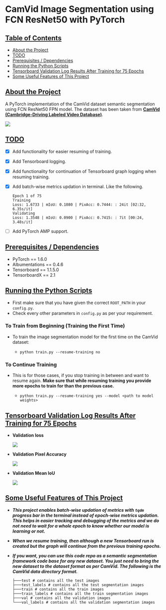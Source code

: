 # CamVid Image Segmentation using FCN ResNet50 with PyTorch



## <u>Table of Contents</u>

* [About the Project](#About-the-Project)
* [TODO](#TODO)
* [Prerequisites / Dependencies](#Prerequisites-/-Dependencies)
* [Running the Python Scripts](#Running-the-Python-Scripts)
* [Tensorboard Validation Log Results After Training for 75 Epochs](#Tensorboard-Validation-Log-Results-After-Training-for-75-Epochs)
* [Some Useful Features of This Project](#Some-Useful-Features-of-This-Project)



## <u>About the Project</u>

A PyTorch implementation of the CamVid dataset semantic segmentation using FCN ResNet50 FPN model. The dataset has been taken from **[CamVid (Cambridge-Driving Labeled Video Database)](https://www.kaggle.com/carlolepelaars/camvid)**.

![](https://github.com/sovit-123/CamVid-Image-Segmentation-using-FCN-ResNet50-with-PyTorch/blob/master/preview_images/preview1.jpg?raw=true)



## <u>TODO</u>

- [x] Add functionality for easier resuming of training.

- [x] Add Tensorboard logging.

- [x] Add functionality for continuation of Tensorboard graph logging when resuming training.

- [x] Add batch-wise metrics updation in terminal. Like the following.

  ```
  Epoch 1 of 75
  Training
  Loss: 1.6733 | mIoU: 0.1080 | PixAcc: 0.7444: : 24it [02:32,  6.35s/it]
  Validating
  Loss: 1.3548 | mIoU: 0.0900 | PixAcc: 0.7415: : 7it [00:24,  3.48s/it]
  ```

- [ ] Add PyTorch AMP support.



## <u>Prerequisites / Dependencies</u>

* PyTorch == 1.6.0
* Albumentations == 0.4.6
* Tensorboard == 1.1.5.0
* TensorboardX == 2.1



## <u>Running the Python Scripts</u>

* First make sure that you have given the correct `ROOT_PATH` in your `config.py`.
* Check every other parameters in `config.py` as per your requirement.

### To Train from Beginning (Training the First Time)

* To train the image segmentation model for the first time on the CamVid dataset:

  * ```
    python train.py --resume-training no
    ```

### To Continue Training 

* This is for those cases, if you stop training in between and want to resume again. **Make sure that while resuming training you provide more epochs to train for than the previous case.**

  * ```
    python train.py --resume-training yes --model <path to model weights>
    ```



## <u>Tensorboard Validation Log Results After Training for 75 Epochs</u>

* **Validation loss**

  ![](https://raw.githubusercontent.com/sovit-123/CamVid-Image-Segmentation-using-FCN-ResNet50-with-PyTorch/65e4ef87a3d2a39f568ab68a80f93cf5d946e8eb/preview_images/Valid_Loss.svg)

* **Validation Pixel Accuracy**

  ![](https://raw.githubusercontent.com/sovit-123/CamVid-Image-Segmentation-using-FCN-ResNet50-with-PyTorch/65e4ef87a3d2a39f568ab68a80f93cf5d946e8eb/preview_images/Valid_Pixel_Acc.svg)

* **Validation Mean IoU**

  ![](https://raw.githubusercontent.com/sovit-123/CamVid-Image-Segmentation-using-FCN-ResNet50-with-PyTorch/65e4ef87a3d2a39f568ab68a80f93cf5d946e8eb/preview_images/Valid_mIoU.svg)



## <u>Some Useful Features of This Project</u>

* ***This project enables batch-wise updation of metrics with `tqdm` progress bar in the terminal instead of epoch-wise metrics updation. This helps in easier tracking and debugging of the metrics and we do not need to wait for a whole epoch to know whether our model is learning or not.***

* ***When we resume training, then although a new Tensorboard run is created but the graph will continue from the previous training epochs.*** 

* ***If you want, you can use this code repo as a semantic segmentation framework code base for any new dataset. You just need to bring the new dataset to the dataset format as per CamVid. The following is the CamVid data directory format.***

  ```
  ├───test # contains all the test images
  ├───test_labels # contains all the test segmentation images
  ├───train # contains all the train images
  ├───train_labels # contains all the train segmentation images
  ├───val # contains all the validation images
  └───val_labels # contains all the validation segmentation images
  ```

  